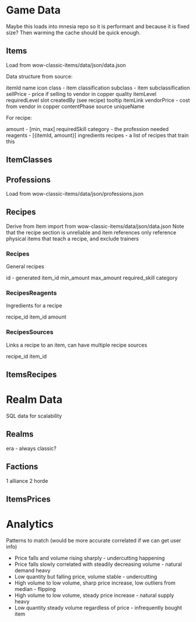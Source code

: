# Game Data

Maybe this loads into mnesia repo so it is performant and because it is fixed size? Then warming the cache should be quick enough.

## Items

Load from wow-classic-items/data/json/data.json

Data structure from source:

itemId
name
icon
class - item classification
subclass - item subclassification
sellPrice - price if selling to vendor in copper
quality
itemLevel
requiredLevel
slot
createdBy (see recipe)
tooltip
itemLink
vendorPrice - cost from vendor in copper
contentPhase
source
uniqueName

For recipe:

amount - [min, max]
requiredSkill
category - the profession needed
reagents - [{itemId, amount}] ingredients
recipes - a list of recipes that train this

## ItemClasses

## Professions

Load from wow-classic-items/data/json/professions.json

## Recipes

Derive from Item import from wow-classic-items/data/json/data.json
Note that the recipe section is unreliable and item references only reference physical items that teach a recipe, and exclude trainers

### Recipes

General recipes

id - generated
item_id
min_amount
max_amount
required_skill
category

### RecipesReagents

Ingredients for a recipe

recipe_id
item_id
amount

### RecipesSources

Links a recipe to an item, can have multiple recipe sources

recipe_id
item_id

## ItemsRecipes

# Realm Data

SQL data for scalability

## Realms
era - always classic?

## Factions
1 alliance
2 horde

## ItemsPrices

# Analytics

Patterns to match (would be more accurate correlated if we can get user info)

* Price falls and volume rising sharply - undercutting happening
* Price falls slowly correlated with steadily decreasing volume - natural demand heavy
* Low quantity but falling price, volume stable - undercutting
* High volume to low volume, sharp price increase, low outliers from median - flipping
* High volume to low volume, steady price increase - natural supply heavy
* Low quantity steady volume regardless of price - infrequently bought item
